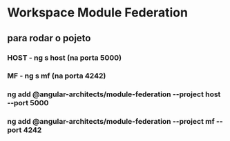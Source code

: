 # Workspace Module Federation
## para rodar o pojeto

### HOST - ng s host  (na porta 5000)
### MF - ng s mf  (na porta 4242)

### ng add @angular-architects/module-federation --project host --port 5000
### ng add @angular-architects/module-federation --project mf --port 4242   


